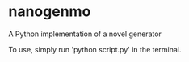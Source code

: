 # nanogenmo
A Python implementation of a novel generator

To use, simply run 'python script.py' in the terminal.